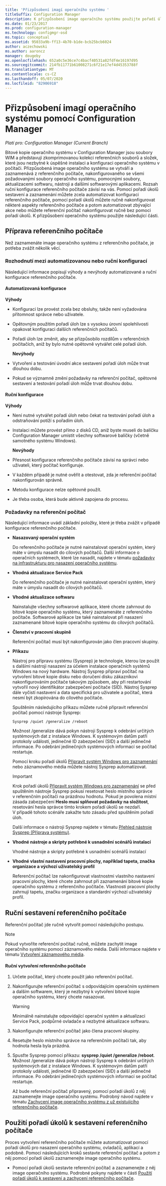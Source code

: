 ```yaml
---
title: 'Přizpůsobení imagí operačního systému '
titleSuffix: Configuration Manager
description: K přizpůsobení image operačního systému použijte pořadí úloh zachycení a sestavení, ruční konfiguraci nebo kombinaci obou.
ms.date: 01/23/2017
ms.prod: configuration-manager
ms.technology: configmgr-osd
ms.topic: conceptual
ms.assetid: 95033a9b-ff13-4b70-b1de-bcb25bcb6024
author: aczechowski
ms.author: aaroncz
manager: dougeby
ms.openlocfilehash: 652a0c5e36ce7c4bacf40531a82fdf4e16197d95
ms.sourcegitcommit: 214fb11771b61008271c6f21e17ef4d45353788f
ms.translationtype: MT
ms.contentlocale: cs-CZ
ms.lasthandoff: 05/07/2020
ms.locfileid: "82906918"
---
```

# <a name="customize-operating-system-images-with-configuration-manager"></a>Přizpůsobení imagí operačního systému pomocí Configuration Manager

*Platí pro: Configuration Manager (Current Branch)*

Bitové kopie operačního systému v Configuration Manager jsou soubory WIM a představují zkomprimovanou kolekci referenčních souborů a složek, které jsou nezbytné k úspěšné instalaci a konfiguraci operačního systému v počítači. Přizpůsobená image operačního systému se vytváří a zaznamenává z referenčního počítače, nakonfigurovaného se všemi požadovanými soubory operačního systému, pomocnými soubory, aktualizacemi softwaru, nástroji a dalšími softwarovými aplikacemi. Rozsah ruční konfigurace referenčního počítače závisí na vás. Pomocí pořadí úkolů sestavení a zaznamenání můžete zcela automatizovat konfiguraci referenčního počítače, pomocí pořadí úkolů můžete ručně nakonfigurovat některé aspekty referenčního počítače a potom automatizovat zbývající akce nebo můžete referenční počítač nakonfigurovat ručně bez pomoci pořadí úkolů. K přizpůsobení operačního systému použijte následující části.

##  <a name="prepare-for-the--reference-computer"></a><a name="BKMK_PrepareReferenceComputer"></a>Příprava referenčního počítače  
 Než zaznamenáte image operačního systému z referenčního počítače, je potřeba zvážit několik věcí.  

###  <a name="decide-between-an-automated-or-manual-configuration"></a><a name="BKMK_RefComputerDecide"></a>Rozhodnutí mezi automatizovanou nebo ruční konfigurací  
 Následující informace popisují výhody a nevýhody automatizované a ruční konfigurace referenčního počítače.  

#### <a name="automated-configuration"></a>Automatizovaná konfigurace  
 **Výhody**  

- Konfiguraci lze provést zcela bez obsluhy, takže není vyžadována přítomnost správce nebo uživatele.  

- Opětovným použitím pořadí úloh lze s vysokou úrovní spolehlivosti opakovat konfiguraci dalších referenčních počítačů.  

- Pořadí úloh lze změnit, aby se přizpůsobilo rozdílům v referenčních počítačích, aniž by bylo nutné opětovně vytvářet celé pořadí úloh.  

  **Nevýhody**  

- Vytvoření a testování úvodní akce sestavení pořadí úloh může trvat dlouhou dobu.  

- Pokud se významně změní požadavky na referenční počítač, opětovné sestavení a testování pořadí úloh může trvat dlouhou dobu.  

#### <a name="manual-configuration"></a>Ruční konfigurace  
 **Výhody**  

- Není nutné vytvářet pořadí úloh nebo čekat na testování pořadí úloh a odstraňování potíží s pořadím úloh.  

- Instalaci můžete provést přímo z disků CD, aniž byste museli do balíčku Configuration Manager umístit všechny softwarové balíčky (včetně samotného systému Windows).  

  **Nevýhody**  

- Přesnost konfigurace referenčního počítače závisí na správci nebo uživateli, který počítač konfiguruje.  

- V každém případě je nutné ověřit a otestovat, zda je referenční počítač nakonfigurován správně.  

- Metodu konfigurace nelze opětovně použít.  

- Je třeba osoba, která bude aktivně zapojena do procesu.  

###  <a name="considerations-for-the-reference-computer"></a><a name="BKMK_RefComputerConsiderations"></a>Požadavky na referenční počítač  
 Následující informace uvádí základní položky, které je třeba zvážit v případě konfigurace referenčního počítače.  

-   **Nasazovaný operační systém**  

     Do referenčního počítače je nutné nainstalovat operační systém, který máte v úmyslu nasadit do cílových počítačů. Další informace o operačních systémech, které lze nasadit, najdete v tématu [požadavky na infrastrukturu pro nasazení operačního systému](../plan-design/infrastructure-requirements-for-operating-system-deployment.md).  

-   **Vhodná aktualizace Service Pack**  

     Do referenčního počítače je nutné nainstalovat operační systém, který máte v úmyslu nasadit do cílových počítačů.  

-   **Vhodné aktualizace softwaru**  

     Nainstalujte všechny softwarové aplikace, které chcete zahrnout do bitové kopie operačního systému, který zaznamenáte z referenčního počítače. Softwarové aplikace lze také nainstalovat při nasazení zaznamenané bitové kopie operačního systému do cílových počítačů.  

-   **Členství v pracovní skupině**  

     Referenční počítač musí být nakonfigurován jako člen pracovní skupiny.  

-   **Příkazu**  

     Nástroj pro přípravu systému (Sysprep) je technologie, kterou lze použít s dalšími nástroji nasazení za účelem instalace operačních systémů Windows na nový hardware. Nástroj Sysprep připraví počítač na vytvoření bitové kopie disku nebo doručení disku zákazníkovi nakonfigurováním počítače takovým způsobem, aby při restartování vytvořil nový identifikátor zabezpečení počítače (SID). Nástroj Sysprep dále vyčistí nastavení a data specifická pro uživatele a počítač, která nesmí být zkopírována do cílového počítače.  

     Spuštěním následujícího příkazu můžete ručně připravit referenční počítač pomocí nástroje Sysprep:  

     `Sysprep /quiet /generalize /reboot`  

     Možnost /generalize dává pokyn nástroji Sysprep k odebrání určitých systémových dat z instalace Windows. K systémovým datům patří protokoly událostí, jedinečné ID zabezpečení (SID) a další jedinečné informace. Po odebrání jedinečných systémových informací se počítač restartuje.  

     Pomocí kroku pořadí úkolů [Připravit systém Windows pro zaznamenání](../understand/task-sequence-steps.md#BKMK_PrepareWindowsforCapture) nebo záznamového média můžete nástroj Sysprep automatizovat.  

    > [!IMPORTANT]  
    >  Krok pořadí úkolů [Připravit systém Windows pro zaznamenání](../understand/task-sequence-steps.md#BKMK_PrepareWindowsforCapture) se před spuštěním nástroje Sysprep pokusí resetovat heslo místního správce v referenčním počítači na prázdnou hodnotu. Pokud je povolena místní zásada zabezpečení **Heslo musí splňovat požadavky na složitost**, resetování hesla správce tímto krokem pořadí úkolů se nezdaří. V případě tohoto scénáře zakažte tuto zásadu před spuštěním pořadí úloh.  

     Další informace o nástroji Sysprep najdete v tématu [Přehled nástroje Sysprep (Příprava systému)](https://docs.microsoft.com/windows-hardware/manufacture/desktop/sysprep--system-preparation--overview).  

-   **Vhodné nástroje a skripty potřebné k usnadnění scénářů instalací**  

     Vhodné nástroje a skripty potřebné k usnadnění scénářů instalací  

-   **Vhodné vlastní nastavení pracovní plochy, například tapeta, značka organizace a výchozí uživatelský profil**  

     Referenční počítač lze nakonfigurovat vlastnostmi vlastního nastavení pracovní plochy, které chcete zahrnout při zaznamenání bitové kopie operačního systému z referenčního počítače. Vlastnosti pracovní plochy zahrnují tapetu, značku organizace a standardní výchozí uživatelský profil.  

##  <a name="manually-build-a-reference-computer"></a><a name="BKMK_ManuallyBuildReference"></a>Ruční sestavení referenčního počítače  
 Referenční počítač jde ručně vytvořit pomocí následujícího postupu.  

> [!NOTE]  
>  Pokud vytvoříte referenční počítač ručně, můžete zachytit image operačního systému pomocí záznamového média. Další informace najdete v tématu [Vytvoření záznamového média](../deploy-use/create-capture-media.md).  

#### <a name="to-manually-build-the-reference-computer"></a>Ruční vytvoření referenčního počítače  

1. Určete počítač, který chcete použít jako referenční počítač.  

2. Nakonfigurujte referenční počítač s odpovídajícím operačním systémem a dalším softwarem, který je nezbytný k vytvoření bitové kopie operačního systému, který chcete nasazovat.  

   > [!WARNING]  
   >  Minimálně nainstalujte odpovídající operační systém a aktualizaci Service Pack, podpůrné ovladače a nezbytné aktualizace softwaru.  

3. Nakonfigurujte referenční počítač jako člena pracovní skupiny.  

4. Resetujte heslo místního správce na referenčním počítači tak, aby hodnota hesla byla prázdná.  

5. Spusťte Sysprep pomocí příkazu: **sysprep /quiet /generalize /reboot**. Možnost /generalize dává pokyn nástroji Sysprep k odebrání určitých systémových dat z instalace Windows. K systémovým datům patří protokoly událostí, jedinečné ID zabezpečení (SID) a další jedinečné informace. Po odebrání jedinečných systémových informací se počítač restartuje.  

   Až bude referenční počítač připravený, pomocí pořadí úkolů z něj zaznamenejte image operačního systému.  Podrobný návod najdete v tématu [Zachycení image operačního systému z už existujícího referenčního počítače](../deploy-use/create-a-task-sequence-to-capture-an-operating-system.md#BKMK_CaptureExistingRefComputer).  

##  <a name="use-a-task-sequence-to-build-a-reference-computer"></a><a name="BKMK_UseTSToBuildReference"></a>Použití pořadí úkolů k sestavení referenčního počítače  
 Proces vytvoření referenčního počítače můžete automatizovat pomocí pořadí úkolů pro nasazení operačního systému, ovladačů, aplikací a podobně.  Pomocí následujících kroků sestavte referenční počítač a potom z něj pomocí pořadí úkolů zaznamenejte image operačního systému.  

-   Pomocí pořadí úkolů sestavte referenční počítač a zaznamenejte z něj image operačního systému.  Podrobné pokyny najdete v části [Použití pořadí úkolů k sestavení a zachycení referenčního počítače](../deploy-use/create-a-task-sequence-to-capture-an-operating-system.md#BKMK_BuildCaptureTS).  
